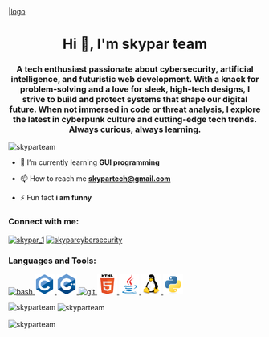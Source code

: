 |[logo](https://github.com/Skyparteam/Skyparteam/blob/main/git%20skypar%20team.png)
<h1 align="center">Hi 👋, I'm skypar team</h1>
<h3 align="center">A tech enthusiast passionate about cybersecurity, artificial intelligence, and futuristic web development. With a knack for problem-solving and a love for sleek, high-tech designs, I strive to build and protect systems that shape our digital future. When not immersed in code or threat analysis, I explore the latest in cyberpunk culture and cutting-edge tech trends. Always curious, always learning.</h3>

<p align="left"> <img src="https://komarev.com/ghpvc/?username=skyparteam&label=Profile%20views&color=0e75b6&style=flat" alt="skyparteam" /> </p>



- 🌱 I’m currently learning **GUI programming**

- 📫 How to reach me **skypartech@gmail.com**

- ⚡ Fun fact **i am funny**

<h3 align="left">Connect with me:</h3>
<p align="left">
<a href="https://instagram.com/skypar_1" target="blank"><img align="center" src="https://raw.githubusercontent.com/rahuldkjain/github-profile-readme-generator/master/src/images/icons/Social/instagram.svg" alt="skypar_1" height="30" width="40" /></a>
<a href="https://www.youtube.com/c/skyparcybersecurity" target="blank"><img align="center" src="https://raw.githubusercontent.com/rahuldkjain/github-profile-readme-generator/master/src/images/icons/Social/youtube.svg" alt="skyparcybersecurity" height="30" width="40" /></a>
</p>

<h3 align="left">Languages and Tools:</h3>
<p align="left"> <a href="https://www.gnu.org/software/bash/" target="_blank" rel="noreferrer"> <img src="https://www.vectorlogo.zone/logos/gnu_bash/gnu_bash-icon.svg" alt="bash" width="40" height="40"/> </a> <a href="https://www.cprogramming.com/" target="_blank" rel="noreferrer"> <img src="https://raw.githubusercontent.com/devicons/devicon/master/icons/c/c-original.svg" alt="c" width="40" height="40"/> </a> <a href="https://www.w3schools.com/cpp/" target="_blank" rel="noreferrer"> <img src="https://raw.githubusercontent.com/devicons/devicon/master/icons/cplusplus/cplusplus-original.svg" alt="cplusplus" width="40" height="40"/> </a> <a href="https://git-scm.com/" target="_blank" rel="noreferrer"> <img src="https://www.vectorlogo.zone/logos/git-scm/git-scm-icon.svg" alt="git" width="40" height="40"/> </a> <a href="https://www.w3.org/html/" target="_blank" rel="noreferrer"> <img src="https://raw.githubusercontent.com/devicons/devicon/master/icons/html5/html5-original-wordmark.svg" alt="html5" width="40" height="40"/> </a> <a href="https://www.java.com" target="_blank" rel="noreferrer"> <img src="https://raw.githubusercontent.com/devicons/devicon/master/icons/java/java-original.svg" alt="java" width="40" height="40"/> </a> <a href="https://www.linux.org/" target="_blank" rel="noreferrer"> <img src="https://raw.githubusercontent.com/devicons/devicon/master/icons/linux/linux-original.svg" alt="linux" width="40" height="40"/> </a> <a href="https://www.python.org" target="_blank" rel="noreferrer"> <img src="https://raw.githubusercontent.com/devicons/devicon/master/icons/python/python-original.svg" alt="python" width="40" height="40"/> </a> </p>

<p><img align="left" src="https://github-readme-stats.vercel.app/api/top-langs?username=skyparteam&show_icons=true&locale=en&layout=compact" alt="skyparteam" /></p>

<p>&nbsp;<img align="center" src="https://github-readme-stats.vercel.app/api?username=skyparteam&show_icons=true&locale=en" alt="skyparteam" /></p>

<p><img align="center" src="https://github-readme-streak-stats.herokuapp.com/?user=skyparteam&" alt="skyparteam" /></p>

